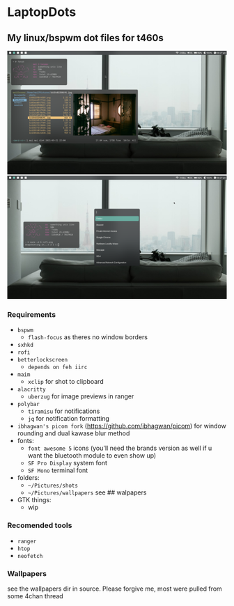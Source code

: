 # LaptopDots
## My linux/bspwm dot files for t460s

![screenshot](https://github.com/NotPocky/LaptopDots/blob/master/showcase/desktop.png)
![screenshot](https://github.com/NotPocky/LaptopDots/blob/master/showcase/rofi.png)

### Requirements
* `bspwm`
  * `flash-focus` as theres no window borders
* `sxhkd`
* `rofi`
* `betterlockscreen`
  * `depends on feh iirc`
* `maim`
  * `xclip` for shot to clipboard
* `alacritty`
  * `uberzug` for image previews in ranger 
* `polybar`
  * `tiramisu` for notifications
  * `jq` for notification formatting
* `ibhagwan's picom fork` (https://github.com/ibhagwan/picom) for window rounding and dual kawase blur method
* fonts:
  * `font awesome 5` icons (you'll need the brands version as well if u want the bluetooth module to even show up)
  * `SF Pro Display` system font
  * `SF Mono` terminal font
* folders:
  * `~/Pictures/shots`
  * `~/Pictures/wallpapers` see ## walpapers
* GTK things:
  * wip
 
### Recomended tools
 * `ranger`
 * `htop`
 * `neofetch` 
 
### Wallpapers 
 see the wallpapers dir in source. Please forgive me, most were pulled from some 4chan thread
